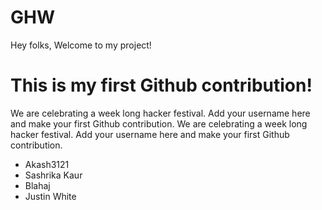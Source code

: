 # GHW

Hey folks,
Welcome to my project!

# This is my first Github contribution!

We are celebrating a week long hacker festival. Add your username here and make your first Github contribution.
We are celebrating a week long hacker festival. Add your username here and make your first Github contribution.

- Akash3121
- Sashrika Kaur
- Blahaj
- Justin White
